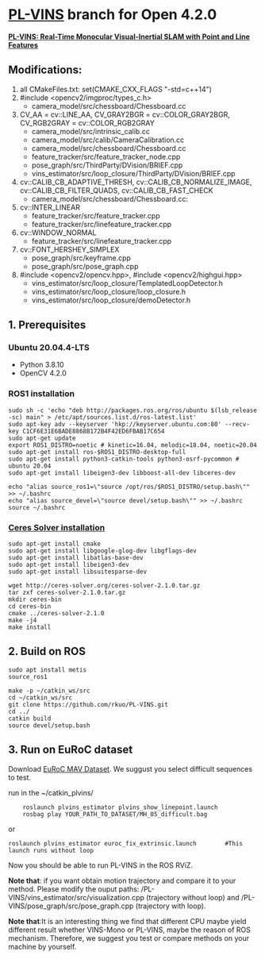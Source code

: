 # [PL-VINS](https://github.com/cnqiangfu/PL-VINS) branch for Open 4.2.0
**[PL-VINS: Real-Time Monocular Visual-Inertial SLAM with Point and Line Features](https://arxiv.org/pdf/2009.07462.pdf)**
## Modifications:
1. all CMakeFiles.txt: set(CMAKE_CXX_FLAGS "-std=c++14")
2. #include <opencv2/imgproc/types_c.h>
   - camera_model/src/chessboard/Chessboard.cc
3. CV_AA = cv::LINE_AA, CV_GRAY2BGR = cv::COLOR_GRAY2BGR, CV_RGB2GRAY = cv::COLOR_RGB2GRAY
   - camera_model/src/intrinsic_calib.cc
   - camera_model/src/calib/CameraCalibration.cc
   - camera_model/src/chessboard/Chessboard.cc
   - feature_tracker/src/feature_tracker_node.cpp
   - pose_graph/src/ThirdParty/DVision/BRIEF.cpp
   - vins_estimator/src/loop_closure/ThirdParty/DVision/BRIEF.cpp
4. cv::CALIB_CB_ADAPTIVE_THRESH, cv::CALIB_CB_NORMALIZE_IMAGE, cv::CALIB_CB_FILTER_QUADS, cv::CALIB_CB_FAST_CHECK
   - camera_model/src/chessboard/Chessboard.cc:
5. cv::INTER_LINEAR
   - feature_tracker/src/feature_tracker.cpp
   - feature_tracker/src/linefeature_tracker.cpp
6. cv::WINDOW_NORMAL
   - feature_tracker/src/linefeature_tracker.cpp
7. cv::FONT_HERSHEY_SIMPLEX
   - pose_graph/src/keyframe.cpp
   - pose_graph/src/pose_graph.cpp
8. #include <opencv2/opencv.hpp>, #include <opencv2/highgui.hpp>
   - vins_estimator/src/loop_closure/TemplatedLoopDetector.h
   - vins_estimator/src/loop_closure/loop_closure.h
   - vins_estimator/src/loop_closure/demoDetector.h

## 1. Prerequisites
### Ubuntu 20.04.4-LTS
* Python 3.8.10
* OpenCV 4.2.0

### ROS1 installation
```
sudo sh -c 'echo "deb http://packages.ros.org/ros/ubuntu $(lsb_release -sc) main" > /etc/apt/sources.list.d/ros-latest.list'
sudo apt-key adv --keyserver 'hkp://keyserver.ubuntu.com:80' --recv-key C1CF6E31E6BADE8868B172B4F42ED6FBAB17C654
sudo apt-get update
export ROS1_DISTRO=noetic # kinetic=16.04, melodic=18.04, noetic=20.04
sudo apt-get install ros-$ROS1_DISTRO-desktop-full
sudo apt-get install python3-catkin-tools python3-osrf-pycommon # ubuntu 20.04
sudo apt-get install libeigen3-dev libboost-all-dev libceres-dev
```
```
echo "alias source_ros1=\"source /opt/ros/$ROS1_DISTRO/setup.bash\"" >> ~/.bashrc
echo "alias source_devel=\"source devel/setup.bash\"" >> ~/.bashrc
source ~/.bashrc
```

### [Ceres Solver installation](http://ceres-solver.org/installation.html)
```
sudo apt-get install cmake 
sudo apt-get install libgoogle-glog-dev libgflags-dev
sudo apt-get install libatlas-base-dev
sudo apt-get install libeigen3-dev
sudo apt-get install libsuitesparse-dev
```
```
wget http://ceres-solver.org/ceres-solver-2.1.0.tar.gz
tar zxf ceres-solver-2.1.0.tar.gz
mkdir ceres-bin
cd ceres-bin
cmake ../ceres-solver-2.1.0
make -j4
make install
```
## 2. Build on ROS
```
sudo apt install metis
source_ros1
```
```
make -p ~/catkin_ws/src
cd ~/catkin_ws/src
git clone https://github.com/rkuo/PL-VINS.git
cd ../
catkin build
source devel/setup.bash
```

## 3. Run on EuRoC dataset
Download [EuRoC MAV Dataset](http://projects.asl.ethz.ch/datasets/doku.php?id=kmavvisualinertialdatasets). 
We suggust you select difficult sequences to test.

run in the ~/catkin_plvins/
```
	roslaunch plvins_estimator plvins_show_linepoint.launch
	rosbag play YOUR_PATH_TO_DATASET/MH_05_difficult.bag
```
or 
```
roslaunch plvins_estimator euroc_fix_extrinsic.launch        #This launch runs without loop
```

Now you should be able to run PL-VINS in the ROS RViZ. 

**Note that**: if you want obtain motion trajectory and compare it to your method. Please modify the ouput paths: /PL-VINS/vins_estimator/src/visualization.cpp (trajectory without loop) and /PL-VINS/pose_graph/src/pose_graph.cpp (trajectory with loop). 

**Note that**:It is an interesting thing we find that different CPU maybe yield different result whether VINS-Mono or PL-VINS, maybe the reason of ROS mechanism. Therefore, we suggest you test or compare methods on your machine by yourself. 

